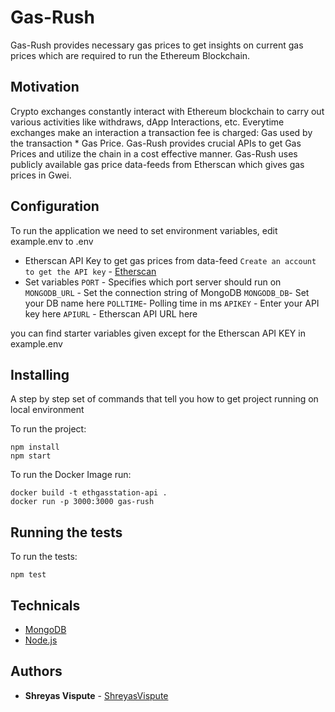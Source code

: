 # Gas-Rush

Gas-Rush provides necessary gas prices to get insights on current gas prices which are required to run the Ethereum Blockchain.

## Motivation

Crypto exchanges constantly interact with Ethereum blockchain to carry out various activities like withdraws, dApp Interactions, etc. Everytime exchanges make an interaction a transaction fee is charged: Gas used by the transaction \* Gas Price. Gas-Rush provides crucial APIs to get Gas Prices and utilize the chain in a cost effective manner. Gas-Rush uses publicly available gas price data-feeds from Etherscan which gives gas prices in Gwei.

## Configuration

To run the application we need to set environment variables, edit example.env to .env

- Etherscan API Key to get gas prices from data-feed
  `Create an account to get the API key` - [Etherscan](https://docs.etherscan.io/getting-started/creating-an-account)
- Set variables
  `PORT` - Specifies which port server should run on
  `MONGODB_URL` - Set the connection string of MongoDB
  `MONGODB_DB`- Set your DB name here
  `POLLTIME`- Polling time in ms
  `APIKEY` - Enter your API key here
  `APIURL` - Etherscan API URL here

you can find starter variables given except for the Etherscan API KEY in example.env

## Installing

A step by step set of commands that tell you how to get project running on local environment

To run the project:

```
npm install
npm start
```

To run the Docker Image run:

```
docker build -t ethgasstation-api .
docker run -p 3000:3000 gas-rush
```

## Running the tests

To run the tests:

```
npm test
```

## Technicals

- [MongoDB](https://www.mongodb.com/)
- [Node.js](https://nodejs.org/en/)

## Authors

- **Shreyas Vispute** - [ShreyasVispute](https://github.com/shreyasvispute/)
